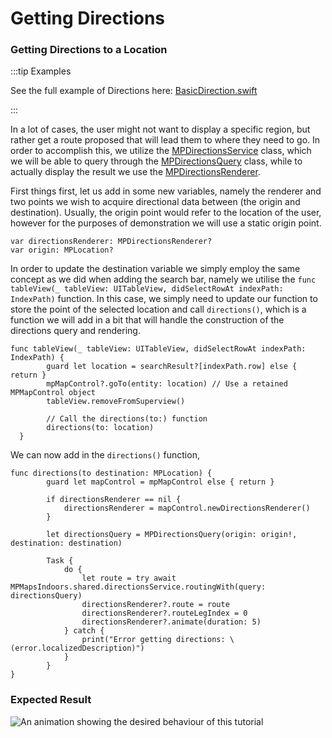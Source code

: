 # Getting Directions

### Getting Directions to a Location[​](https://docs.mapsindoors.com/getting-started/ios/v4/directions#getting-directions-to-a-location) <a href="#getting-directions-to-a-location" id="getting-directions-to-a-location"></a>

:::tip Examples

See the full example of Directions here: [BasicDirection.swift](https://github.com/MapsPeople/MapsIndoorsSDK-iOS-Examples/blob/main/MapsIndoorsSDK-iOS-Examples/Getting%20Started/BasicDirection.swift)

:::

In a lot of cases, the user might not want to display a specific region, but rather get a route proposed that will lead them to where they need to go. In order to accomplish this, we utilize the [MPDirectionsService](https://app.mapsindoors.com/mapsindoors/reference/ios/v4-doc/documentation/mapsindoors/mpdirectionsservice) class, which we will be able to query through the [MPDirectionsQuery](https://app.mapsindoors.com/mapsindoors/reference/ios/v4-doc/documentation/mapsindoors/mpdirectionsquery) class, while to actually display the result we use the [MPDirectionsRenderer](https://app.mapsindoors.com/mapsindoors/reference/ios/v4-doc/documentation/mapsindoors/mpdirectionsrenderer).

First things first, let us add in some new variables, namely the renderer and two points we wish to acquire directional data between (the origin and destination). Usually, the origin point would refer to the location of the user, however for the purposes of demonstration we will use a static origin point.

```
var directionsRenderer: MPDirectionsRenderer?
var origin: MPLocation?
```

In order to update the destination variable we simply employ the same concept as we did when adding the search bar, namely we utilise the `func tableView(_ tableView: UITableView, didSelectRowAt indexPath: IndexPath)` function. In this case, we simply need to update our function to store the point of the selected location and call `directions()`, which is a function we will add in a bit that will handle the construction of the directions query and rendering.

```
func tableView(_ tableView: UITableView, didSelectRowAt indexPath: IndexPath) {
        guard let location = searchResult?[indexPath.row] else { return }
        mpMapControl?.goTo(entity: location) // Use a retained MPMapControl object
        tableView.removeFromSuperview()
        
        // Call the directions(to:) function
        directions(to: location)
  }
```

We can now add in the `directions()` function,

```
func directions(to destination: MPLocation) {
        guard let mapControl = mpMapControl else { return }
        
        if directionsRenderer == nil {
            directionsRenderer = mapControl.newDirectionsRenderer()
        }
        
        let directionsQuery = MPDirectionsQuery(origin: origin!, destination: destination)
        
        Task {
            do {
                let route = try await MPMapsIndoors.shared.directionsService.routingWith(query: directionsQuery)
                directionsRenderer?.route = route
                directionsRenderer?.routeLegIndex = 0
                directionsRenderer?.animate(duration: 5)
            } catch {
                print("Error getting directions: \(error.localizedDescription)")
            }
        }
}
```

### Expected Result[​](https://docs.mapsindoors.com/getting-started/ios/v4/directions#expected-result) <a href="#expected-result" id="expected-result"></a>

![An animation showing the desired behaviour of this tutorial](https://docs.mapsindoors.com/img/getting-started/ios\_directions.gif)
